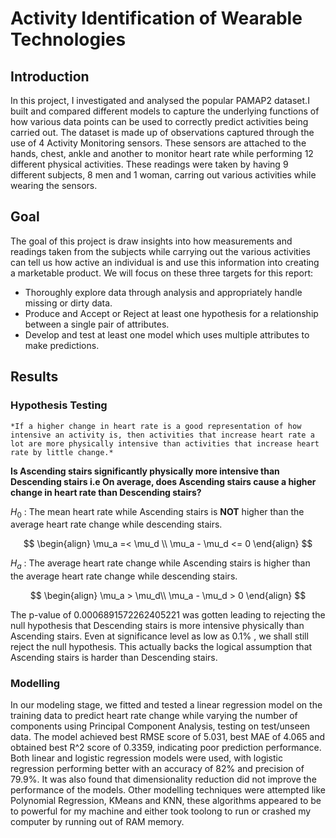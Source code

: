 # Activity Identification of Wearable Technologies

## Introduction
In this project, I investigated and analysed the popular PAMAP2 dataset.I built and compared different models to capture the underlying functions of how various data points can be used to correctly predict activities being carried out.
The dataset is made up of observations captured through the use of 4 Activity Monitoring sensors. These sensors are attached to the hands, chest, ankle and another to monitor heart rate while performing 12 different physical activities. 
These readings were taken by having 9 different subjects, 8 men and 1 woman, carring out various activities while wearing the sensors.

## Goal
The goal of this project is draw insights into how measurements and readings taken from the subjects while carrying out the various activities can tell us how active an individual is and use this information into creating a marketable product.
We will focus on these three targets for this report:
* Thoroughly explore data through analysis and appropriately handle missing or dirty data.
* Produce and Accept or Reject at least one hypothesis for a relationship between a single pair of attributes.
* Develop and test at least one model which uses multiple attributes to make predictions.

## Results
### Hypothesis Testing
`*If a higher change in heart rate is a good representation of how intensive an activity is, then activities that increase heart rate a lot are more physically intensive than activities that increase heart rate by little change.*`

**Is Ascending stairs significantly physically more intensive than Descending stairs i.e On average, does Ascending stairs cause a higher change in heart rate than Descending stairs?**

$H_0$ : The mean heart rate while Ascending stairs is **NOT** higher than the average heart rate change while descending stairs.

$$
\begin{align}
\mu_a =< \mu_d \\
\mu_a - \mu_d <= 0
\end{align}
$$

$H_a$ : The average heart rate change while Ascending stairs is higher than the average heart rate change while descending stairs. 

$$
\begin{align}
\mu_a > \mu_d\\
\mu_a - \mu_d > 0  
\end{align}
$$

The p-value of 0.0006891572262405221 was gotten leading to rejecting the null hypothesis that Descending stairs is more intensive physically than Ascending stairs. Even at significance level as low as
0.1% , we shall still reject the null hypothesis. This actually backs the logical assumption that Ascending stairs is harder than Descending stairs.

### Modelling
In our modeling stage, we fitted and tested a linear regression model on the training data to predict heart rate change while varying the number of components using Principal Component Analysis, testing on
test/unseen data. The model achieved best RMSE score of 5.031, best MAE of 4.065 and obtained best R^2 score of 0.3359, indicating poor prediction performance. Both linear and logistic regression models were
used, with logistic regression performing better with an accuracy of 82% and precision of 79.9%. It was also found that dimensionality reduction did not improve the performance of the models. Other modelling
techniques were attempted like Polynomial Regression, KMeans and KNN, these algorithms appeared to be to powerful for my machine and either took toolong to run or crashed my computer by running out of RAM
memory.
